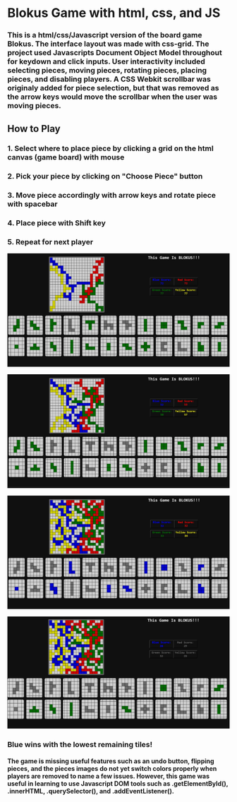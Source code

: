 <h1>Blokus Game with html, css, and JS</h1>

<h3>This is a html/css/Javascript version of the board game Blokus. The interface layout was made with css-grid. The project used Javascripts Document Object Model throughout for keydown and click inputs. 
User interactivity included selecting pieces, moving pieces, rotating pieces, placing pieces, and disabling players. A CSS Webkit scrollbar was originaly added for piece selection, 
but that was removed as the arrow keys would move the scrollbar when the user was moving pieces.</h3>

<h2>How to Play</h2>
<h3>1. Select where to place piece by clicking a grid on the html canvas (game board) with mouse</h3>
<h3>2. Pick your piece by clicking on "Choose Piece" button</h3>
<h3>3. Move piece accordingly with arrow keys and rotate piece with spacebar</h3>
<h3>4. Place piece with Shift key</h3>
<h3>5. Repeat for next player</h3>

![BlokusRun1](/ReadmeImages/BlokusRun1.jpg?raw=true "First Blokus")

![BlokusRun1](/ReadmeImages/BlokusRun2.jpg?raw=true "First Blokus")

![BlokusRun1](/ReadmeImages/BlokusRun3.jpg?raw=true "First Blokus")

![BlokusRun1](/ReadmeImages/BlokusRun4.jpg?raw=true "First Blokus")


<h3>Blue wins with the lowest remaining tiles!</h3>

<h4>The game is missing useful features such as an undo button, flipping pieces, and the pieces images do not yet switch colors properly when players are removed to name a few issues.
  However, this game was useful in learning to use Javascript DOM tools such as .getElementById(), .innerHTML, .querySelector(), and .addEventListener(). </h4>







